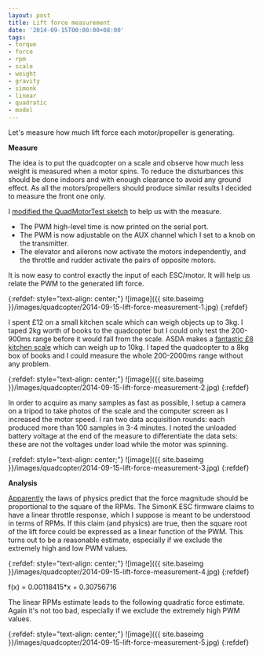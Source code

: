 ```yaml
---
layout: post
title: Lift force measurement
date: '2014-09-15T00:00:00+08:00'
tags:
- torque
- force
- rpm
- scale
- weight
- gravity
- simonk
- linear
- quadratic
- model
---
```

Let's measure how much lift force each motor/propeller is generating.

**Measure**  
  
The idea is to put the quadcopter on a scale and observe how much less weight is measured when a motor spins. To reduce the disturbances this should be done indoors and with enough clearance to avoid any ground effect. As all the motors/propellers should produce similar results I decided to measure the front one only.  
  
I [modified the QuadMotorTest sketch](https://github.com/marcv81/quadcopter/commit/71c3a7c3d8ce4d86e915c37da0a31218179a8c6f) to help us with the measure.

- The PWM high-level time is now printed on the serial port.
- The PWM is now adjustable on the AUX channel which I set to a knob on the transmitter.
- The elevator and ailerons now activate the motors independently, and the throttle and rudder activate the pairs of opposite motors.

It is now easy to control exactly the input of each ESC/motor. It will help us relate the PWM to the generated lift force.

{:refdef: style="text-align: center;"}
![image]({{ site.baseimg }}/images/quadcopter/2014-09-15-lift-force-measurement-1.jpg)
{:refdef}

I spent £12 on a small kitchen scale which can weigh objects up to 3kg. I taped 2kg worth of books to the quadcopter but I could only test the 200-900ms range before it would fall from the scale. ASDA makes a [fantastic £8 kitchen scale](https://direct.asda.com/George-Home-Electronic-Flat-Scales-10kg/001468048,default,pd.html) which can weigh up to 10kg. I taped the quadcopter to a 8kg box of books and I could measure the whole 200-2000ms range without any problem.

{:refdef: style="text-align: center;"}
![image]({{ site.baseimg }}/images/quadcopter/2014-09-15-lift-force-measurement-2.jpg)
{:refdef}

In order to acquire as many samples as fast as possible, I setup a camera on a tripod to take photos of the scale and the computer screen as I increased the motor speed. I ran two data acquisition rounds: each produced more than 100 samples in 3-4 minutes. I noted the unloaded battery voltage at the end of the measure to differentiate the data sets: these are not the voltages under load while the motor was spinning.

{:refdef: style="text-align: center;"}
![image]({{ site.baseimg }}/images/quadcopter/2014-09-15-lift-force-measurement-3.jpg)
{:refdef}

**Analysis**

[Apparently](https://andrew.gibiansky.com/blog/physics/quadcopter-dynamics/) the laws of physics predict that the force magnitude should be proportional to the square of the RPMs. The SimonK ESC firmware claims to have a linear throttle response, which I suppose is meant to be understood in terms of RPMs. If this claim (and physics) are true, then the square root of the lift force could be expressed as a linear function of the PWM. This turns out to be a reasonable estimate, especially if we exclude the extremely high and low PWM values.

{:refdef: style="text-align: center;"}
![image]({{ site.baseimg }}/images/quadcopter/2014-09-15-lift-force-measurement-4.jpg)
{:refdef}

f(x) = 0.00118415*x + 0.30756716

The linear RPMs estimate leads to the following quadratic force estimate. Again it's not too bad, especially if we exclude the extremely high PWM values.

{:refdef: style="text-align: center;"}
![image]({{ site.baseimg }}/images/quadcopter/2014-09-15-lift-force-measurement-5.jpg)
{:refdef}
